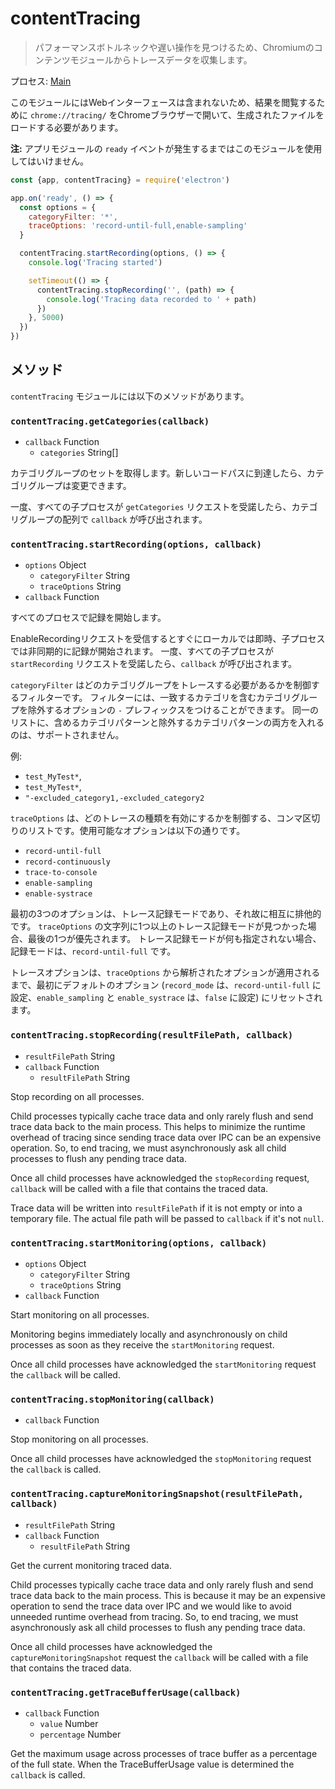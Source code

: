 # contentTracing

> パフォーマンスボトルネックや遅い操作を見つけるため、Chromiumのコンテンツモジュールからトレースデータを収集します。

プロセス: [Main](../glossary.md#main-process)

このモジュールにはWebインターフェースは含まれないため、結果を閲覧するために `chrome://tracing/` をChromeブラウザーで開いて、生成されたファイルをロードする必要があります。

**注:** アプリモジュールの `ready` イベントが発生するまではこのモジュールを使用してはいけません。

```javascript
const {app, contentTracing} = require('electron')

app.on('ready', () => {
  const options = {
    categoryFilter: '*',
    traceOptions: 'record-until-full,enable-sampling'
  }

  contentTracing.startRecording(options, () => {
    console.log('Tracing started')

    setTimeout(() => {
      contentTracing.stopRecording('', (path) => {
        console.log('Tracing data recorded to ' + path)
      })
    }, 5000)
  })
})
```

## メソッド

`contentTracing` モジュールには以下のメソッドがあります。

### `contentTracing.getCategories(callback)`

* `callback` Function 
  * `categories` String[]

カテゴリグループのセットを取得します。新しいコードパスに到達したら、カテゴリグループは変更できます。

一度、すべての子プロセスが `getCategories` リクエストを受諾したら、カテゴリグループの配列で `callback` が呼び出されます。

### `contentTracing.startRecording(options, callback)`

* `options` Object 
  * `categoryFilter` String
  * `traceOptions` String
* `callback` Function

すべてのプロセスで記録を開始します。

EnableRecordingリクエストを受信するとすぐにローカルでは即時、子プロセスでは非同期的に記録が開始されます。 一度、すべての子プロセスが `startRecording` リクエストを受諾したら、`callback` が呼び出されます。

`categoryFilter` はどのカテゴリグループをトレースする必要があるかを制御するフィルターです。 フィルターには、一致するカテゴリを含むカテゴリグループを除外するオプションの `-` プレフィックスをつけることができます。 同一のリストに、含めるカテゴリパターンと除外するカテゴリパターンの両方を入れるのは、サポートされません。

例:

* `test_MyTest*`,
* `test_MyTest*`,
* `"-excluded_category1,-excluded_category2`

`traceOptions` は、どのトレースの種類を有効にするかを制御する、コンマ区切りのリストです。使用可能なオプションは以下の通りです。

* `record-until-full`
* `record-continuously`
* `trace-to-console`
* `enable-sampling`
* `enable-systrace`

最初の3つのオプションは、トレース記録モードであり、それ故に相互に排他的です。 `traceOptions` の文字列に1つ以上のトレース記録モードが見つかった場合、最後の1つが優先されます。 トレース記録モードが何も指定されない場合、記録モードは、`record-until-full` です。

トレースオプションは、`traceOptions` から解析されたオプションが適用されるまで、最初にデフォルトのオプション (`record_mode` は、`record-until-full` に設定、`enable_sampling` と `enable_systrace` は、`false` に設定) にリセットされます。

### `contentTracing.stopRecording(resultFilePath, callback)`

* `resultFilePath` String
* `callback` Function 
  * `resultFilePath` String

Stop recording on all processes.

Child processes typically cache trace data and only rarely flush and send trace data back to the main process. This helps to minimize the runtime overhead of tracing since sending trace data over IPC can be an expensive operation. So, to end tracing, we must asynchronously ask all child processes to flush any pending trace data.

Once all child processes have acknowledged the `stopRecording` request, `callback` will be called with a file that contains the traced data.

Trace data will be written into `resultFilePath` if it is not empty or into a temporary file. The actual file path will be passed to `callback` if it's not `null`.

### `contentTracing.startMonitoring(options, callback)`

* `options` Object 
  * `categoryFilter` String
  * `traceOptions` String
* `callback` Function

Start monitoring on all processes.

Monitoring begins immediately locally and asynchronously on child processes as soon as they receive the `startMonitoring` request.

Once all child processes have acknowledged the `startMonitoring` request the `callback` will be called.

### `contentTracing.stopMonitoring(callback)`

* `callback` Function

Stop monitoring on all processes.

Once all child processes have acknowledged the `stopMonitoring` request the `callback` is called.

### `contentTracing.captureMonitoringSnapshot(resultFilePath, callback)`

* `resultFilePath` String
* `callback` Function 
  * `resultFilePath` String

Get the current monitoring traced data.

Child processes typically cache trace data and only rarely flush and send trace data back to the main process. This is because it may be an expensive operation to send the trace data over IPC and we would like to avoid unneeded runtime overhead from tracing. So, to end tracing, we must asynchronously ask all child processes to flush any pending trace data.

Once all child processes have acknowledged the `captureMonitoringSnapshot` request the `callback` will be called with a file that contains the traced data.

### `contentTracing.getTraceBufferUsage(callback)`

* `callback` Function 
  * `value` Number
  * `percentage` Number

Get the maximum usage across processes of trace buffer as a percentage of the full state. When the TraceBufferUsage value is determined the `callback` is called.